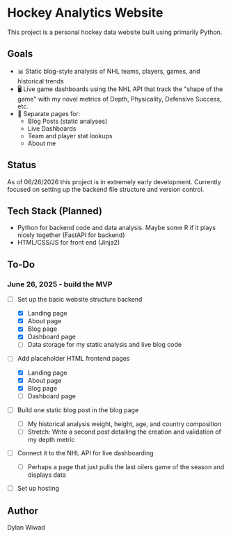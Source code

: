 # Hockey Analytics Website

This project is a personal hockey data website built using primarily Python.

## Goals

- 📊 Static blog-style analysis of NHL teams, players, games, and historical trends
- 🖥  Live game dashboards using the NHL API that track the "shape of the game" with my novel metrics of Depth, Physicality, Defensive Success, etc.
- 📁 Separate pages for:
	- Blog Posts (static analyses)
	- Live Dashboards
	- Team and player stat lookups
	- About me

## Status

As of 06/26/2026 this project is in extremely early development. Currently focused on setting up the backend file structure and version control.

## Tech Stack (Planned)

- Python for backend code and data analysis. Maybe some R if it plays nicely together  (FastAPI for backend)
- HTML/CSS/JS for front end (Jinja2)

## To-Do

### June 26, 2025 - build the MVP

- [ ] Set up the basic website structure backend
    - [X] Landing page
	- [X] About page
	- [X] Blog page
	- [X] Dashboard page
	- [ ] Data storage for my static analysis and live blog code
- [ ] Add placeholder HTML frontend pages
    - [X] Landing page
	- [X] About page
	- [X] Blog page
	- [ ] Dashboard page
- [ ] Build one static blog post in the blog page
	- [ ] My historical analysis weight, height, age, and country composition
	- [ ] Stretch: Write a second post detailing the creation and validation of my depth metric
- [ ] Connect it to the NHL API for live dashboarding
	- [ ] Perhaps a page that just pulls the last oilers game of the season and displays data
- [ ] Set up hosting


## Author

Dylan Wiwad
